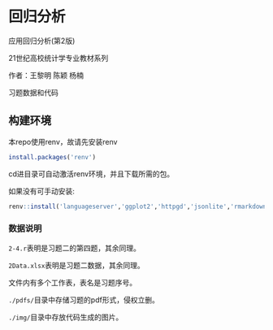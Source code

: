 # 回归分析

应用回归分析(第2版)

21世纪高校统计学专业教材系列

作者：王黎明 陈颖 杨楠

习题数据和代码

## 构建环境

本repo使用renv，故请先安装renv
```R
install.packages('renv')
```

cd进目录可自动激活renv环境，并且下载所需的包。

如果没有可手动安装:

```R
renv::install('languageserver','ggplot2','httpgd','jsonlite','rmarkdown','showtext', 'readxl')
```

### 数据说明

`2-4.r`表明是习题二的第四题，其余同理。

`2Data.xlsx`表明是习题二数据，其余同理。

文件内有多个工作表，表名是习题序号。

`./pdfs/`目录中存储习题的pdf形式，侵权立删。

`./img/`目录中存放代码生成的图片。
